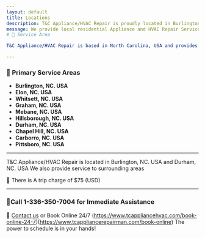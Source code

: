 ```yaml
---
layout: default
title: Locations
description: T&C Appliance/HVAC Repair is proudly located in Burlington, and Durham North Carolina. USA
message: We provide local residential Appliance and HVAC Repair Services in and around Burlington NC and Durham NC. 
# 📍 Service Area

T&C Appliance/HVAC Repair is based in North Carolina, USA and provides **in-home HVAC and appliance repair** in the following locations:

---
```


### 🔹 Primary Service Areas
- **Burlington, NC. USA**
- **Elon, NC. USA**
- **Whitsett, NC. USA**
- **Graham, NC. USA**
- **Mebane, NC. USA**
- **Hillsborough, NC. USA**
- **Durham, NC. USA**
- **Chapel Hill, NC. USA**
- **Carborro, NC. USA**
- **Pittsboro, NC. USA**

---

T&C Appliance/HVAC Repair is located in Burlington, NC. USA and Durham, NC. USA
We also provide service to surrounding areas

🧾 There is A trip charge of $75 (USD)

---

### 💬Call 1-336-350-7004 for Immediate Assistance

📧 [Contact us](mailto:tcappliancehvac@gmail.com) or Book Online 24/7 (https://www.tcappliancehvac.com/book-online-24-7)(https://www.tcappliancerepairman.com/book-online) The power to schedule is in your hands!
